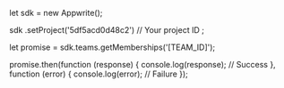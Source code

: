 let sdk = new Appwrite();

sdk
    .setProject('5df5acd0d48c2') // Your project ID
;

let promise = sdk.teams.getMemberships('[TEAM_ID]');

promise.then(function (response) {
    console.log(response); // Success
}, function (error) {
    console.log(error); // Failure
});